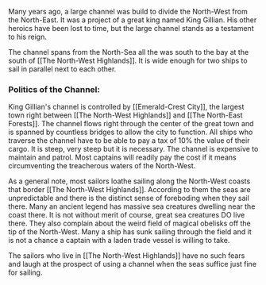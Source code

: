 Many years ago, a large channel was build to divide the North-West from the North-East. It was a project of a great king named King Gillian. His other heroics have been lost to time, but the large channel stands as a testament to his reign.

The channel spans from the North-Sea all the was south to the bay at the south of [[The North-West Highlands]]. It is wide enough for two ships to sail in parallel next to each other.

### Politics of the Channel:
King Gillian's channel is controlled by [[Emerald-Crest City]], the largest town right between [[The North-West Highlands]] and [[The North-East Forests]]. The channel flows right through the center of the great town and is spanned by countless bridges to allow the city to function. All ships who traverse the channel have to be able to pay a tax of 10% the value of their cargo. It is steep, very steep but it is necessary. The channel is expensive to maintain and patrol. Most captains will readily pay the cost if it means circumventing the treacherous waters of the North-West. 

As a general note, most sailors loathe sailing along the North-West coasts that border [[The North-West Highlands]]. According to them the seas are unpredictable and there is the distinct sense of foreboding when they sail there. Many an ancient legend has massive sea creatures dwelling near the coast there. It is not without merit of course, great sea creatures DO live there. They also complain about the weird field of magical obelisks off the tip of the North-West. Many a ship has sunk sailing through the field and it is not a chance a captain with a laden trade vessel is willing to take. 

The sailors who live in [[The North-West Highlands]] have no such fears and laugh at the prospect of using a channel when the seas suffice just fine for sailing. 